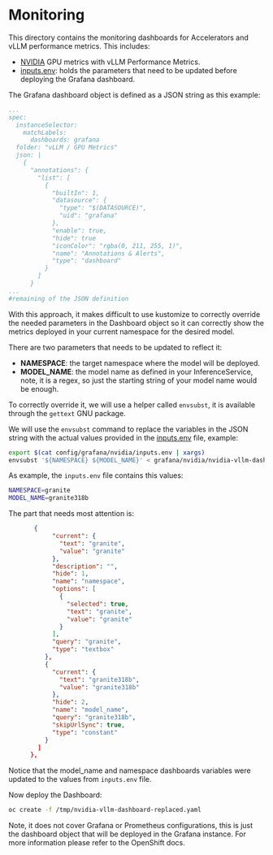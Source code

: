 # Monitoring

This directory contains the monitoring dashboards for Accelerators and vLLM performance metrics. This includes:

- [NVIDIA](grafana/nvidia/nvidia-vllm-dashboard.yaml) GPU metrics with vLLM Performance Metrics.
- [inputs.env](inputs.env): holds the parameters that need to be updated before deploying the Grafana dashboard.

The Grafana dashboard object is defined as a JSON string as this example:
```yaml
...
spec:
  instanceSelector:
    matchLabels:
      dashboards: grafana
  folder: "vLLM / GPU Metrics"
  json: |
    {
      "annotations": {
        "list": [
          {
            "builtIn": 1,
            "datasource": {
              "type": "$(DATASOURCE)",
              "uid": "grafana"
            },
            "enable": true,
            "hide": true
            "iconColor": "rgba(0, 211, 255, 1)",
            "name": "Annotations & Alerts",
            "type": "dashboard"
          }
        ]
      }
...
#remaining of the JSON definition
```

With this approach, it makes difficult to use kustomize to correctly override the needed parameters in the Dashboard object 
so it can correctly show the metrics deployed in your current namespace for the desired model. 

There are two parameters that needs to be updated to reflect it:

- **NAMESPACE**: the target namespace where the model will be deployed.
- **MODEL_NAME**: the model name as defined in your InferenceService, note, it is a regex, so just the starting string of your model name would be enough.

To correctly override it, we will use a helper called `envsubst`, it is available through the `gettext` GNU package.

We will use the `envsubst` command to replace the variables in the JSON string with the actual values provided in the 
[inputs.env](inputs.env) file, example:

```bash
export $(cat config/grafana/nvidia/inputs.env | xargs)
envsubst '${NAMESPACE} ${MODEL_NAME}' < grafana/nvidia/nvidia-vllm-dashboard.yaml > /tmp/nvidia-vllm-dashboard-replaced.yaml
```

As example, the `inputs.env` file contains this values:
```bash
NAMESPACE=granite
MODEL_NAME=granite318b
```

The part that needs most attention is:
```json
       {
            "current": {
              "text": "granite",
              "value": "granite"
            },
            "description": "",
            "hide": 1,
            "name": "namespace",
            "options": [
              {
                "selected": true,
                "text": "granite",
                "value": "granite"
              }
            ],
            "query": "granite",
            "type": "textbox"
          },
          {
            "current": {
              "text": "granite318b",
              "value": "granite318b"
            },
            "hide": 2,
            "name": "model_name",
            "query": "granite318b",
            "skipUrlSync": true,
            "type": "constant"
          }
        ]
      },
```

Notice that the model_name and namespace dashboards variables were updated to the values from `inputs.env` file.

Now deploy the Dashboard:
```bash
oc create -f /tmp/nvidia-vllm-dashboard-replaced.yaml
```    


Note, it does not cover Grafana or Prometheus configurations, this is just the dashboard object that will be deployed in the Grafana instance.
For more information please refer to the OpenShift docs.